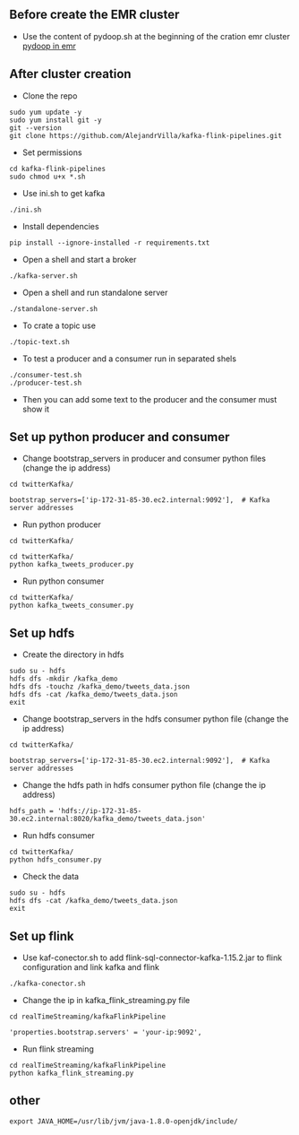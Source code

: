 ## Before create the EMR cluster

- Use the content of pydoop.sh at the beginning of the cration emr cluster [pydoop in emr](https://crs4.github.io/pydoop/installation.html#emr)


## After cluster creation
- Clone the repo
```
sudo yum update -y
sudo yum install git -y
git --version
git clone https://github.com/AlejandrVilla/kafka-flink-pipelines.git
```

- Set permissions
```
cd kafka-flink-pipelines
sudo chmod u+x *.sh
```

- Use ini.sh to get kafka
```
./ini.sh
```

- Install dependencies
```
pip install --ignore-installed -r requirements.txt
```

- Open a shell and start a broker
```
./kafka-server.sh
```

- Open a shell and run standalone server
```
./standalone-server.sh
```

- To crate a topic use
```
./topic-text.sh
```

- To test a producer and a consumer run in separated shels
```
./consumer-test.sh
./producer-test.sh
```
- Then you can add some text to the producer and the consumer must show it

## Set up python producer and consumer
- Change bootstrap_servers in producer and consumer python files (change the ip address)
```
cd twitterKafka/
```
```
bootstrap_servers=['ip-172-31-85-30.ec2.internal:9092'],  # Kafka server addresses
```

- Run python producer
```
cd twitterKafka/
```
```
cd twitterKafka/
python kafka_tweets_producer.py
```

- Run python consumer
```
cd twitterKafka/
python kafka_tweets_consumer.py
```


## Set up hdfs
- Create the directory in hdfs
```
sudo su - hdfs
hdfs dfs -mkdir /kafka_demo
hdfs dfs -touchz /kafka_demo/tweets_data.json
hdfs dfs -cat /kafka_demo/tweets_data.json
exit
```

- Change bootstrap_servers in the hdfs consumer python file (change the ip address)
```
cd twitterKafka/
```
```
bootstrap_servers=['ip-172-31-85-30.ec2.internal:9092'],  # Kafka server addresses
```
 
- Change the hdfs path in hdfs consumer python file (change the ip address)
```
hdfs_path = 'hdfs://ip-172-31-85-30.ec2.internal:8020/kafka_demo/tweets_data.json'  
```

- Run hdfs consumer
```
cd twitterKafka/
python hdfs_consumer.py
```

- Check the data
```
sudo su - hdfs
hdfs dfs -cat /kafka_demo/tweets_data.json
exit
```

## Set up flink
- Use kaf-conector.sh to add flink-sql-connector-kafka-1.15.2.jar to flink configuration and link kafka and flink
```
./kafka-conector.sh
```

- Change the ip in kafka_flink_streaming.py file
```
cd realTimeStreaming/kafkaFlinkPipeline
```
```
'properties.bootstrap.servers' = 'your-ip:9092',
```

- Run flink streaming
```
cd realTimeStreaming/kafkaFlinkPipeline
python kafka_flink_streaming.py
```

## other
```
export JAVA_HOME=/usr/lib/jvm/java-1.8.0-openjdk/include/
```


